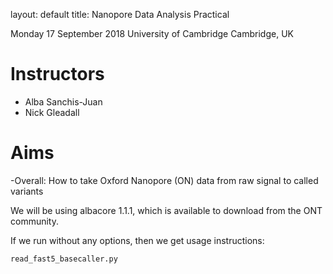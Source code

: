 layout: default
title:  Nanopore Data Analysis Practical 



Monday 17 September 2018
University of Cambridge
Cambridge, UK

# Instructors

  - Alba Sanchis-Juan 
  - Nick Gleadall 
  
# Aims

  -Overall: How to take Oxford Nanopore (ON) data from raw signal to called variants
  
  
  
  
  
  
  
  
  
  
  
  
  
We will be using albacore 1.1.1, which is available to download from the ONT community.

If we run without any options, then we get usage instructions:

```sh
read_fast5_basecaller.py
```
  

